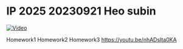 # IP 2025 20230921 Heo subin

[![Video](https://img.youtube.com/vi/CkGW5W4eE6I/maxresdefault.jpg)](https://www.youtube.com/watch?v=nhADslta0KA)

Homework1
Homework2
Homework3
https://youtu.be/nhADslta0KA
